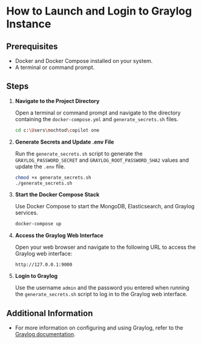 # How to Launch and Login to Graylog Instance

## Prerequisites
- Docker and Docker Compose installed on your system.
- A terminal or command prompt.

## Steps

1. **Navigate to the Project Directory**

   Open a terminal or command prompt and navigate to the directory containing the `docker-compose.yml` and `generate_secrets.sh` files.

   ```sh
   cd c:\Users\mochtod\copilot one
   ```

2. **Generate Secrets and Update .env File**

   Run the `generate_secrets.sh` script to generate the `GRAYLOG_PASSWORD_SECRET` and `GRAYLOG_ROOT_PASSWORD_SHA2` values and update the `.env` file.

   ```sh
   chmod +x generate_secrets.sh
   ./generate_secrets.sh
   ```

3. **Start the Docker Compose Stack**

   Use Docker Compose to start the MongoDB, Elasticsearch, and Graylog services.

   ```sh
   docker-compose up
   ```

4. **Access the Graylog Web Interface**

   Open your web browser and navigate to the following URL to access the Graylog web interface:

   ```
   http://127.0.0.1:9000
   ```

5. **Login to Graylog**

   Use the username `admin` and the password you entered when running the `generate_secrets.sh` script to log in to the Graylog web interface.

## Additional Information

- For more information on configuring and using Graylog, refer to the [Graylog documentation](https://go2docs.graylog.org/current/downloading_and_installing_graylog/docker_installation.html).
